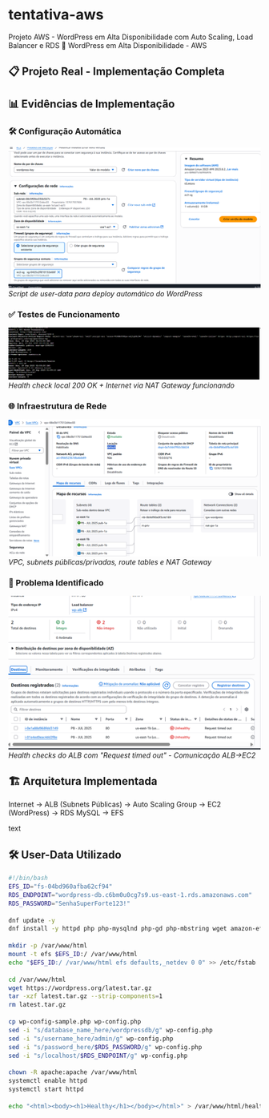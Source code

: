 # tentativa-aws
Projeto AWS - WordPress em Alta Disponibilidade com Auto Scaling, Load Balancer e RDS
 🚀 WordPress em Alta Disponibilidade - AWS

## 📋 Projeto Real - Implementação Completa

## 📊 Evidências de Implementação

### 🛠️ Configuração Automática
![Launch Template](./templete.png)
*Script de user-data para deploy automático do WordPress*

### ✅ Testes de Funcionamento  
![Testes Terminal](./teste.png)
*Health check local 200 OK + Internet via NAT Gateway funcionando*

### 🌐 Infraestrutura de Rede
![Configuração VPC](./vpc.png)
*VPC, subnets públicas/privadas, route tables e NAT Gateway*

### 🔴 Problema Identificado
![Status Unhealthy](./falha.png)
*Health checks do ALB com "Request timed out" - Comunicação ALB→EC2*

## 🏗️ Arquitetura Implementada
Internet → ALB (Subnets Públicas) → Auto Scaling Group → EC2 (WordPress) → RDS MySQL → EFS

text

## 🛠️ User-Data Utilizado
```bash
#!/bin/bash
EFS_ID="fs-04bd960afba62cf94"
RDS_ENDPOINT="wordpress-db.c6bm0u0cg7s9.us-east-1.rds.amazonaws.com"
RDS_PASSWORD="SenhaSuperForte123!"

dnf update -y
dnf install -y httpd php php-mysqlnd php-gd php-mbstring wget amazon-efs-utils

mkdir -p /var/www/html
mount -t efs $EFS_ID:/ /var/www/html
echo "$EFS_ID:/ /var/www/html efs defaults,_netdev 0 0" >> /etc/fstab

cd /var/www/html
wget https://wordpress.org/latest.tar.gz
tar -xzf latest.tar.gz --strip-components=1
rm latest.tar.gz

cp wp-config-sample.php wp-config.php
sed -i "s/database_name_here/wordpressdb/g" wp-config.php
sed -i "s/username_here/admin/g" wp-config.php
sed -i "s/password_here/$RDS_PASSWORD/g" wp-config.php
sed -i "s/localhost/$RDS_ENDPOINT/g" wp-config.php

chown -R apache:apache /var/www/html
systemctl enable httpd
systemctl start httpd

echo "<html><body><h1>Healthy</h1></body></html>" > /var/www/html/health.html
